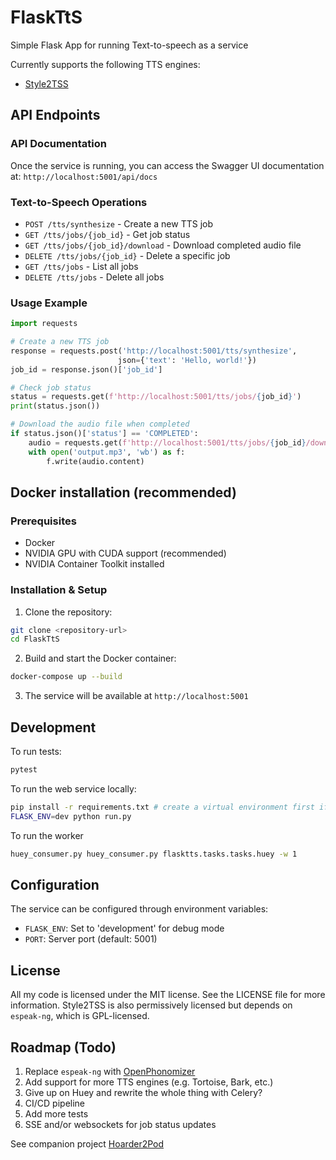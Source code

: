 # FlaskTtS
Simple Flask App for running Text-to-speech as a service

Currently supports the following TTS engines:
- [Style2TSS](https://github.com/yl4579/StyleTTS2)

## API Endpoints

### API Documentation

Once the service is running, you can access the Swagger UI documentation at:
`http://localhost:5001/api/docs`

### Text-to-Speech Operations

- `POST /tts/synthesize` - Create a new TTS job
- `GET /tts/jobs/{job_id}` - Get job status
- `GET /tts/jobs/{job_id}/download` - Download completed audio file
- `DELETE /tts/jobs/{job_id}` - Delete a specific job
- `GET /tts/jobs` - List all jobs
- `DELETE /tts/jobs` - Delete all jobs

### Usage Example

```python
import requests

# Create a new TTS job
response = requests.post('http://localhost:5001/tts/synthesize',
                        json={'text': 'Hello, world!'})
job_id = response.json()['job_id']

# Check job status
status = requests.get(f'http://localhost:5001/tts/jobs/{job_id}')
print(status.json())

# Download the audio file when completed
if status.json()['status'] == 'COMPLETED':
    audio = requests.get(f'http://localhost:5001/tts/jobs/{job_id}/download')
    with open('output.mp3', 'wb') as f:
        f.write(audio.content)
```

## Docker installation (recommended)

### Prerequisites
- Docker
- NVIDIA GPU with CUDA support (recommended)
- NVIDIA Container Toolkit installed

### Installation & Setup

1. Clone the repository:
```bash
git clone <repository-url>
cd FlaskTtS
```

2. Build and start the Docker container:
```bash
docker-compose up --build
```

3. The service will be available at `http://localhost:5001`

## Development

To run tests:
```bash
pytest
```

To run the web service locally:
```bash
pip install -r requirements.txt # create a virtual environment first if you want
FLASK_ENV=dev python run.py
```

To run the worker
```bash
huey_consumer.py huey_consumer.py flasktts.tasks.tasks.huey -w 1
```

## Configuration

The service can be configured through environment variables:
- `FLASK_ENV`: Set to 'development' for debug mode
- `PORT`: Server port (default: 5001)

## License

All my code is licensed under the MIT license. See the LICENSE file for more information.
Style2TSS is also permissively licensed but depends on `espeak-ng`, which is GPL-licensed.

## Roadmap (Todo)

1. Replace `espeak-ng` with [OpenPhonomizer](https://github.com/NeuralVox/OpenPhonemizer)
2. Add support for more TTS engines (e.g. Tortoise, Bark, etc.)
3. Give up on Huey and rewrite the whole thing with Celery?
4. CI/CD pipeline
5. Add more tests
6. SSE and/or websockets for job status updates

See companion project [Hoarder2Pod](https://github.com/DerekParks/Hoarder2Pod)
